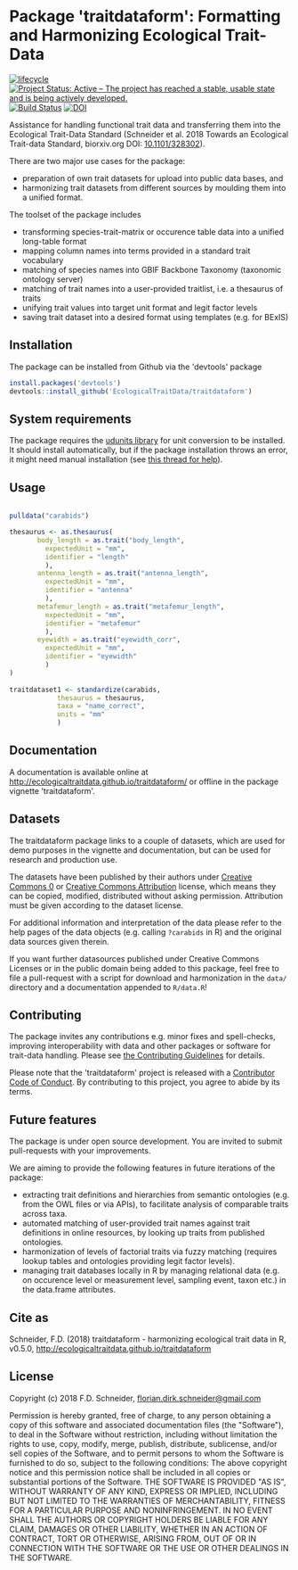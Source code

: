 # Package 'traitdataform': Formatting and Harmonizing Ecological Trait-Data 

[![lifecycle](https://img.shields.io/badge/lifecycle-stable-brightgreen.svg)](https://www.tidyverse.org/lifecycle/#stable) 
[![Project Status: Active – The project has reached a stable, usable state and is being actively developed.](https://www.repostatus.org/badges/latest/active.svg)](https://www.repostatus.org/#active)
[![Build Status](https://travis-ci.com/EcologicalTraitData/traitdataform.svg?branch=master)](https://travis-ci.com/EcologicalTraitData/traitdataform)
[![DOI](https://zenodo.org/badge/DOI/10.5281/zenodo.1921175.svg)](https://doi.org/10.5281/zenodo.1921175)



Assistance for handling functional trait data and transferring them into the Ecological Trait-Data Standard (Schneider et al. 2018 Towards an Ecological Trait-data Standard, biorxiv.org DOI: [10.1101/328302](http://dx.doi.org/10.1101/328302)). 

There are two major use cases for the package: 

- preparation of own trait datasets for upload into public data bases, and
- harmonizing trait datasets from different sources by moulding them into a unified format.

The toolset of the package includes

- transforming species-trait-matrix or occurence table data into a unified long-table format
- mapping column names into terms provided in a standard trait vocabulary
- matching of species names into GBIF Backbone Taxonomy (taxonomic ontology server)
- matching of trait names into a user-provided traitlist, i.e. a thesaurus of traits
- unifying trait values into target unit format and legit factor levels
- saving trait dataset into a desired format using templates (e.g. for BExIS)

## Installation

The package can be installed from Github via the 'devtools' package

```r
install.packages('devtools')
devtools::install_github('EcologicalTraitData/traitdataform')
```
## System requirements 

The package requires the [udunits library](https://www.unidata.ucar.edu/software/udunits/) for unit conversion to be installed. It should install automatically, but if the package installation throws an error, it might need manual installation (see [this thread for help](https://github.com/r-quantities/units/issues/1)).  

## Usage

```r

pulldata("carabids")

thesaurus <- as.thesaurus(
       body_length = as.trait("body_length", 
         expectedUnit = "mm", 
         identifier = "length"
         ), 
       antenna_length = as.trait("antenna_length", 
         expectedUnit = "mm", 
         identifier = "antenna"
         ),
       metafemur_length = as.trait("metafemur_length", 
         expectedUnit = "mm", 
         identifier = "metafemur"
         ),
       eyewidth = as.trait("eyewidth_corr", 
         expectedUnit = "mm", 
         identifier = "eyewidth"
         )
)
                          
traitdataset1 <- standardize(carabids,
            thesaurus = thesaurus,
            taxa = "name_correct",
            units = "mm"
            )

```
## Documentation

A documentation is available online at http://ecologicaltraitdata.github.io/traitdataform/ or offline in the package vignette 'traitdataform'. 

## Datasets

The traitdataform package links to a couple of datasets, which are used for demo purposes in the vignette and documentation, but can be used for research and production use.  

The datasets have been published by their authors under [Creative Commons 0](https://creativecommons.org/publicdomain/zero/1.0/) or [Creative Commons Attribution](https://creativecommons.org/licenses/by/4.0/) license, which means they can be copied, modified, distributed without asking permission. Attribution must be given according to the dataset license.  

For additional information and interpretation of the data please refer to the help pages of the data objects (e.g. calling `?carabids` in R) and the original data sources given therein. 

If you want  further datasources published under Creative Commons Licenses or in the public domain being added to this package, feel free to file a pull-request with a script for download and harmonization in the `data/` directory and a documentation appended to `R/data.R`! 


## Contributing

The package invites any contributions e.g. minor fixes and spell-checks, improving interoperability with data and other packages or software for trait-data handling. Please see [the Contributing Guidelines](CONTRIBUTING.md) for details.

Please note that the 'traitdataform' project is released with a [Contributor Code of Conduct](CODE_OF_CONDUCT.md). By contributing to this project, you agree to abide by its terms.

## Future features

The package is under open source development. You are invited to submit pull-requests with your improvements. 

We are aiming to provide the following features in future iterations of the package: 

- extracting trait definitions and hierarchies from semantic ontologies (e.g. from the OWL files or via APIs), to facilitate analysis of comparable traits across taxa. 
- automated matching of user-provided trait names against trait definitions in online resources, by looking up traits from published ontologies.
- harmonization of levels of factorial traits via fuzzy matching (requires lookup tables and ontologies providing legit factor levels). 
- managing trait databases locally in R by managing relational data (e.g. on occurence level or measurement level, sampling event,  taxon etc.) in the data.frame attributes. 

## Cite as

Schneider, F.D. (2018) traitdataform - harmonizing ecological trait data in R, v0.5.0, http://ecologicaltraitdata.github.io/traitdataform

## License

Copyright (c) 2018 F.D. Schneider, florian.dirk.schneider@gmail.com

Permission is hereby granted, free of charge, to any person obtaining a copy of
this software and associated documentation files (the "Software"), to deal in
the Software without restriction, including without limitation the rights to
use, copy, modify, merge, publish, distribute, sublicense, and/or sell copies of
the Software, and to permit persons to whom the Software is furnished to do so,
subject to the following conditions:
The above copyright notice and this permission notice shall be included in all
copies or substantial portions of the Software.
THE SOFTWARE IS PROVIDED "AS IS", WITHOUT WARRANTY OF ANY KIND, EXPRESS OR
IMPLIED, INCLUDING BUT NOT LIMITED TO THE WARRANTIES OF MERCHANTABILITY, FITNESS
FOR A PARTICULAR PURPOSE AND NONINFRINGEMENT. IN NO EVENT SHALL THE AUTHORS OR
COPYRIGHT HOLDERS BE LIABLE FOR ANY CLAIM, DAMAGES OR OTHER LIABILITY, WHETHER
IN AN ACTION OF CONTRACT, TORT OR OTHERWISE, ARISING FROM, OUT OF OR IN
CONNECTION WITH THE SOFTWARE OR THE USE OR OTHER DEALINGS IN THE SOFTWARE.
